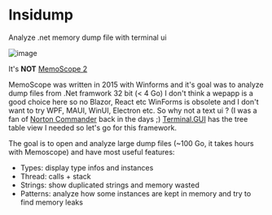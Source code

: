 # Insidump
Analyze .net memory dump file with terminal ui

![image](https://github.com/user-attachments/assets/e54da970-b3d5-4fae-ad78-652248682efb)

It's **NOT** [MemoScope 2](https://github.com/fremag/MemoScope.Net)

MemoScope was written in 2015 with Winforms and it's goal was to analyze  dump files from .Net framwork 32 bit (< 4 Go)
I don't think a wepapp is a good choice here so no Blazor, React etc
WinForms is obsolete and I don't want to try WPF, MAUI, WinUI, Electron etc. 
So why not a text ui ? (I was a fan of [Norton Commander](https://fr.wikipedia.org/wiki/Norton_Commander) back in the days ;)
[Terminal.GUI](https://github.com/gui-cs/Terminal.Gui) has the tree table view I needed so let's go for this framework.

The goal is to open and analyze large dump files (~100 Go, it takes hours with Memoscope) and have most useful features:
* Types: display type infos and instances
* Thread: calls + stack
* Strings: show duplicated strings and memory wasted
* Patterns: analyze how some instances are kept in memory and try to find memory leaks
